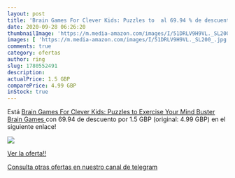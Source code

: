 ```yaml
---
layout: post
title: 'Brain Games For Clever Kids: Puzzles to  al 69.94 % de descuento'
date: 2020-09-28 06:26:20
thumbnailImage: 'https://m.media-amazon.com/images/I/51DRLV9H9VL._SL200_.jpg'
images: [ 'https://m.media-amazon.com/images/I/51DRLV9H9VL._SL200_.jpg' ]
comments: true
category: ofertas
author: ring
slug: 1780552491
description:
actualPrice: 1.5 GBP
comparePrice: 4.99 GBP
inStock: true
---
```


Está [Brain Games For Clever Kids: Puzzles to Exercise Your Mind  Buster Brain Games ](https://www.amazon.com/dp/1780552491/?tag=redken08-20) con 69.94 de descuento por 1.5 GBP (original: 4.99 GBP) en el siguiente enlace!

[![](https://m.media-amazon.com/images/I/51DRLV9H9VL._SL200_.jpg)](https://www.amazon.com/dp/1780552491/?tag=redken08-20)

[Ver la oferta!!](https://www.amazon.com/dp/1780552491/?tag=redken08-20)

[Consulta otras ofertas en nuestro canal de telegram](https://t.me/s/ofertas25)
